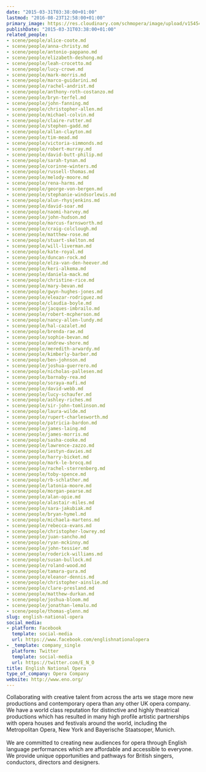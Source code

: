 ```yaml
---
date: "2015-03-31T03:38:00+01:00"
lastmod: "2016-08-23T12:58:00+01:00"
primary_image: https://res.cloudinary.com/schmopera/image/upload/v1545409169/media/webhook-uploads/1427769342744/english-national-opera-logo.jpg.jpg
publishDate: "2015-03-31T03:38:00+01:00"
related_people:
- scene/people/alice-coote.md
- scene/people/anna-christy.md
- scene/people/antonio-pappano.md
- scene/people/elizabeth-deshong.md
- scene/people/leah-crocetto.md
- scene/people/lucy-crowe.md
- scene/people/mark-morris.md
- scene/people/marco-guidarini.md
- scene/people/rachel-andrist.md
- scene/people/anthony-roth-costanzo.md
- scene/people/bryn-terfel.md
- scene/people/john-fanning.md
- scene/people/christopher-allen.md
- scene/people/michael-colvin.md
- scene/people/claire-rutter.md
- scene/people/stephen-gadd.md
- scene/people/allan-clayton.md
- scene/people/tim-mead.md
- scene/people/victoria-simmonds.md
- scene/people/robert-murray.md
- scene/people/david-butt-philip.md
- scene/people/sarah-tynan.md
- scene/people/corinne-winters.md
- scene/people/russell-thomas.md
- scene/people/melody-moore.md
- scene/people/rena-harms.md
- scene/people/george-von-bergen.md
- scene/people/stephanie-windsorlewis.md
- scene/people/alun-rhysjenkins.md
- scene/people/david-soar.md
- scene/people/naomi-harvey.md
- scene/people/john-hudson.md
- scene/people/marcus-farnsworth.md
- scene/people/craig-colclough.md
- scene/people/matthew-rose.md
- scene/people/stuart-skelton.md
- scene/people/will-liverman.md
- scene/people/kate-royal.md
- scene/people/duncan-rock.md
- scene/people/elza-van-den-heever.md
- scene/people/keri-alkema.md
- scene/people/daniela-mack.md
- scene/people/christine-rice.md
- scene/people/mary-bevan.md
- scene/people/gwyn-hughes-jones.md
- scene/people/eleazar-rodriguez.md
- scene/people/claudia-boyle.md
- scene/people/jacques-imbrailo.md
- scene/people/robert-mcpherson.md
- scene/people/nancy-allen-lundy.md
- scene/people/hal-cazalet.md
- scene/people/brenda-rae.md
- scene/people/sophie-bevan.md
- scene/people/andrew-shore.md
- scene/people/meredith-arwardy.md
- scene/people/kimberly-barber.md
- scene/people/ben-johnson.md
- scene/people/joshua-guerrero.md
- scene/people/nicholas-pallesen.md
- scene/people/barnaby-rea.md
- scene/people/soraya-mafi.md
- scene/people/david-webb.md
- scene/people/lucy-schaufer.md
- scene/people/ashley-riches.md
- scene/people/sir-john-tomlinson.md
- scene/people/laura-wilde.md
- scene/people/rupert-charlesworth.md
- scene/people/patricia-bardon.md
- scene/people/james-laing.md
- scene/people/james-morris.md
- scene/people/sasha-cooke.md
- scene/people/lawrence-zazzo.md
- scene/people/iestyn-davies.md
- scene/people/harry-bicket.md
- scene/people/mark-le-brocq.md
- scene/people/rachel-sterrenberg.md
- scene/people/toby-spence.md
- scene/people/rb-schlather.md
- scene/people/latonia-moore.md
- scene/people/morgan-pearse.md
- scene/people/alan-opie.md
- scene/people/alastair-miles.md
- scene/people/sara-jakubiak.md
- scene/people/bryan-hymel.md
- scene/people/michaela-martens.md
- scene/people/rebecca-evans.md
- scene/people/christopher-lowrey.md
- scene/people/juan-sancho.md
- scene/people/ryan-mckinny.md
- scene/people/john-tessier.md
- scene/people/roderick-williams.md
- scene/people/susan-bullock.md
- scene/people/roland-wood.md
- scene/people/tamara-gura.md
- scene/people/eleanor-dennis.md
- scene/people/christopher-ainslie.md
- scene/people/clare-presland.md
- scene/people/matthew-durkan.md
- scene/people/joshua-bloom.md
- scene/people/jonathan-lemalu.md
- scene/people/thomas-glenn.md
slug: english-national-opera
social_media:
- platform: Facebook
  template: social-media
  url: https://www.facebook.com/englishnationalopera
- _template: company_single
  platform: Twitter
  template: social-media
  url: https://twitter.com/E_N_O
title: English National Opera
type_of_company: Opera Company
website: http://www.eno.org/
---
```


<p>
	Collaborating with creative talent from across the arts we stage more new productions and contemporary opera than any other UK opera company. We have a world class reputation for distinctive and highly theatrical productions which has resulted in many high profile artistic partnerships with opera houses and festivals around the world, including the Metropolitan Opera, New York and Bayerische Staatsoper, Munich.<br>
	<br>
	We are committed to creating new audiences for opera through English language performances which are affordable and accessible to everyone. We provide unique opportunities and pathways for British singers, conductors, directors and designers.
</p>
